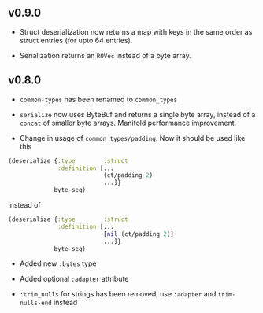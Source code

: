 ## v0.9.0

* Struct deserialization now returns a map with keys in the same order as struct entries (for upto 64 entries).

* Serialization returns an `ROVec` instead of a byte array.

## v0.8.0

* `common-types` has been renamed to `common_types`

* `serialize` now uses ByteBuf and returns a single byte array, instead of a `concat` of smaller byte arrays. Manifold performance improvement.

* Change in usage of `common_types/padding`. Now it should be used like this

```clj
(deserialize {:type        :struct
              :definition [...
                           (ct/padding 2)
                           ...]}
             byte-seq)
```

instead of

```clj
(deserialize {:type        :struct
              :definition [...
                           [nil (ct/padding 2)]
                           ...]}
             byte-seq)
```

* Added new `:bytes` type

* Added optional `:adapter` attribute

* `:trim_nulls` for strings has been removed, use `:adapter` and `trim-nulls-end` instead
